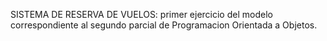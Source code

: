 SISTEMA DE RESERVA DE VUELOS: primer ejercicio del modelo correspondiente al segundo parcial de Programacion Orientada a Objetos.
